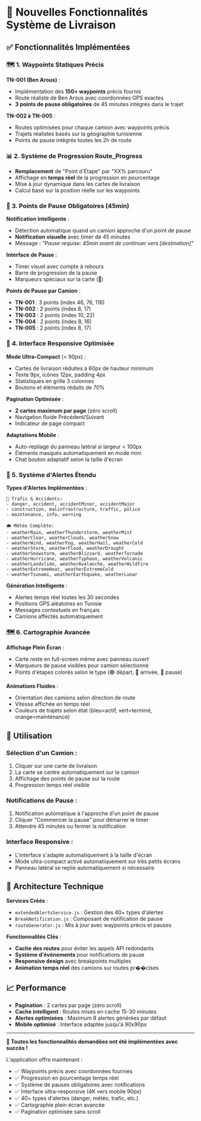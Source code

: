 # 🚛 Nouvelles Fonctionnalités Système de Livraison

## ✅ Fonctionnalités Implémentées

### 🗺️ **1. Waypoints Statiques Précis**

**TN-001 (Ben Arous)** : 
- Implémentation des **150+ waypoints** précis fournis
- Route réaliste de Ben Arous avec coordonnées GPS exactes
- **3 points de pause obligatoires** de 45 minutes intégrés dans le trajet

**TN-002 à TN-005** :
- Routes optimisées pour chaque camion avec waypoints précis
- Trajets réalistes basés sur la géographie tunisienne
- Points de pause intégrés toutes les 2h de route

### 📊 **2. Système de Progression Route_Progress**

- **Remplacement** de "Point d'Étape" par "XX% parcouru"
- Affichage en **temps réel** de la progression en pourcentage
- Mise à jour dynamique dans les cartes de livraison
- Calcul basé sur la position réelle sur les waypoints

### 🚦 **3. Points de Pause Obligatoires (45min)**

**Notification Intelligente** :
- Détection automatique quand un camion approche d'un point de pause
- **Notification visuelle** avec timer de 45 minutes
- Message : *"Pause requise: 45min avant de continuer vers [destination]"*

**Interface de Pause** :
- Timer visuel avec compte à rebours
- Barre de progression de la pause
- Marqueurs spéciaux sur la carte (🚦)

**Points de Pause par Camion** :
- **TN-001** : 3 points (index 46, 76, 116)
- **TN-002** : 2 points (index 8, 17)  
- **TN-003** : 2 points (index 10, 22)
- **TN-004** : 2 points (index 8, 16)
- **TN-005** : 2 points (index 8, 17)

### 📱 **4. Interface Responsive Optimisée**

**Mode Ultra-Compact** (< 90px) :
- Cartes de livraison réduites à 60px de hauteur minimum
- Texte 9px, icônes 12px, padding 4px
- Statistiques en grille 3 colonnes
- Boutons et éléments réduits de 70%

**Pagination Optimisée** :
- **2 cartes maximum par page** (zéro scroll)
- Navigation fluide Précédent/Suivant
- Indicateur de page compact

**Adaptations Mobile** :
- Auto-repliage du panneau latéral si largeur < 100px
- Éléments masqués automatiquement en mode mini
- Chat bouton adaptatif selon la taille d'écran

### 🚨 **5. Système d'Alertes Étendu**

**Types d'Alertes Implémentées** :
```
🚨 Trafic & Accidents:
- danger, accident, accidentMinor, accidentMajor
- construction, malinfrastructure, traffic, police
- maintenance, info, warning

🌦️ Météo Complète:
- weatherRain, weatherThunderstorm, weatherMist
- weatherClear, weatherClouds, weatherSnow
- weatherWind, weatherFog, weatherHail, weatherCold
- weatherStorm, weatherFlood, weatherDrought
- weatherSnowstorm, weatherBlizzard, weatherTornado
- weatherHurricane, weatherTyphoon, weatherVolcanic
- weatherLandslide, weatherAvalanche, weatherWildfire
- weatherExtremeHeat, weatherExtremeCold
- weatherTsunami, weatherEarthquake, weatherLunar
```

**Génération Intelligente** :
- Alertes temps réel toutes les 30 secondes
- Positions GPS aléatoires en Tunisie
- Messages contextuels en français
- Camions affectés automatiquement

### 🗺️ **6. Cartographie Avancée**

**Affichage Plein Écran** :
- Carte reste en full-screen même avec panneau ouvert
- Marqueurs de pause visibles pour camion sélectionné
- Points d'étapes colorés selon le type (🟢 départ, 🔴 arrivée, 🚦 pause)

**Animations Fluides** :
- Orientation des camions selon direction de route
- Vitesse affichée en temps réel
- Couleurs de trajets selon état (bleu=actif, vert=terminé, orange=maintenance)

## 🎯 Utilisation

### **Sélection d'un Camion** :
1. Cliquer sur une carte de livraison
2. La carte se centre automatiquement sur le camion
3. Affichage des points de pause sur la route
4. Progression temps réel visible

### **Notifications de Pause** :
1. Notification automatique à l'approche d'un point de pause
2. Cliquer "Commencer la pause" pour démarrer le timer
3. Attendre 45 minutes ou fermer la notification

### **Interface Responsive** :
- L'interface s'adapte automatiquement à la taille d'écran
- Mode ultra-compact activé automatiquement sur très petits écrans
- Panneau latéral se replie automatiquement si nécessaire

## 🔧 Architecture Technique

**Services Créés** :
- `extendedAlertsService.js` : Gestion des 40+ types d'alertes
- `BreakNotification.js` : Composant de notification de pause
- `routeGenerator.js` : Mis à jour avec waypoints précis et pauses

**Fonctionnalités Clés** :
- **Cache des routes** pour éviter les appels API redondants
- **Système d'événements** pour notifications de pause
- **Responsive design** avec breakpoints multiples
- **Animation temps réel** des camions sur routes pr��cises

## 📈 Performance

- **Pagination** : 2 cartes par page (zéro scroll)
- **Cache intelligent** : Routes mises en cache 15-30 minutes
- **Alertes optimisées** : Maximum 8 alertes générées par défaut
- **Mobile optimisé** : Interface adaptée jusqu'à 90x90px

---

**🎉 Toutes les fonctionnalités demandées ont été implémentées avec succès !**

L'application offre maintenant :
- ✅ Waypoints précis avec coordonnées fournies
- ✅ Progression en pourcentage temps réel
- ✅ Système de pauses obligatoires avec notifications
- ✅ Interface ultra-responsive (4K vers mobile 90px)
- ✅ 40+ types d'alertes (danger, météo, trafic, etc.)
- ✅ Cartographie plein écran avancée
- ✅ Pagination optimisée sans scroll
